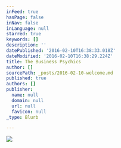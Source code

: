 ```yaml
---
inFeed: true
hasPage: false
inNav: false
inLanguage: null
starred: true
keywords: []
description: ''
datePublished: '2016-02-10T16:38:33.018Z'
dateModified: '2016-02-10T16:38:29.224Z'
title: The Business Psychics
author: []
sourcePath: _posts/2016-02-10-welcome.md
published: true
authors: []
publisher:
  name: null
  domain: null
  url: null
  favicon: null
_type: Blurb

---
```

![](https://the-grid-user-content.s3-us-west-2.amazonaws.com/ab72f7a0-90c7-4288-8178-4202aad80e02.jpg)